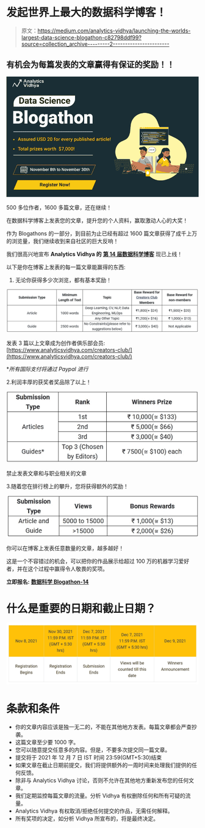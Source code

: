 # 发起世界上最大的数据科学博客！

> 原文：<https://medium.com/analytics-vidhya/launching-the-worlds-largest-data-science-blogathon-c82798ddf99?source=collection_archive---------2----------------------->

## 有机会为每篇发表的文章赢得有保证的奖励！！

![](img/76093e3560475ffaebf8b9cd6a07cd0c.png)

500 多位作者，1600 多篇文章，还在继续！

在数据科学博客上发表您的文章，提升您的个人资料，赢取激动人心的大奖！

作为 Blogathons 的一部分，到目前为止已经有超过 1600 篇文章获得了成千上万的浏览量，我们继续收到来自社区的巨大反响！

我们很高兴地宣布 **Analytics Vidhya 的** [**第 14 届数据科学博客**](https://datahack.analyticsvidhya.com/contest/data-science-blogathon-14/?utm_source=newsletter&utm_medium=medium&utm_campaign=blogathon14) 现已上线！

以下是你在博客上发表的每一篇文章能赢得的东西:

1.  无论你获得多少次浏览，都有基本奖励！

![](img/1027ba5c77f793297d6290836693674e.png)

发表 3 篇以上文章成为创作者俱乐部会员:[https://www.analyticsvidhya.com/creators-club/](https://www.analyticsvidhya.com/creators-club/)

**所有国际支付将通过 Paypal 进行*

2.利润丰厚的获奖者奖品除了以上！

![](img/b612ba773753bc2c48995d59ca47a79a.png)

禁止发表文章和与职业相关的文章

3.随着您在排行榜上的攀升，您将获得额外的奖励！

![](img/f8d8419ca3c8e46d2104372a16154257.png)

你可以在博客上发表任意数量的文章，越多越好！

这是一个不容错过的机会，可以把你的作品展示给超过 100 万的机器学习爱好者，并在这个过程中赢得令人敬畏的奖项。

**立即报名:** [**数据科学 Blogathon-14**](https://datahack.analyticsvidhya.com/contest/data-science-blogathon-14/?utm_source=newsletter_reg&utm_medium=medium&utm_campaign=blogathon14)

# 什么是重要的日期和截止日期？

![](img/67e97b154f29a95b097241d6c9ad0701.png)

# 条款和条件

*   你的文章内容应该是独一无二的，不能在其他地方发表。每篇文章都会严查抄袭。
*   这篇文章至少要 1000 字。
*   您可以随意提交任意多的内容。但是，不要多次提交同一篇文章。
*   提交将于 2021 年 12 月 7 日 IST 时间 23:59(GMT+5:30)结束
*   如果文章在截止日期前提交，我们将提供额外的一周时间来处理我们提供的任何反馈。
*   除非与 Analytics Vidhya 讨论，否则不允许在其他地方重新发布您的任何文章。
*   我们定期监控每篇文章的流量。分析 Vidhya 有权删除任何和所有可疑的流量。
*   Analytics Vidhya 有权取消/拒绝任何提交的作品，无需任何解释。
*   所有奖项的决定，如分析 Vidhya 所宣布的，将是最终决定。